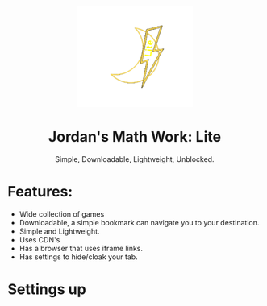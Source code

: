 <p align="center"><img src="https://github.com/JustJxrdanWasDefinetlyTaken/jmw-offline/blob/main/assets/logo.png?raw=true" height="200">
</p>
<h1 align="center">Jordan's Math Work: Lite</h1>
<p align="center">Simple, Downloadable, Lightweight, Unblocked.</p>

# Features:
- Wide collection of games
- Downloadable, a simple bookmark can navigate you to your destination.
- Simple and Lightweight.
- Uses CDN's
- Has a browser that uses iframe links.
- Has settings to hide/cloak your tab.

# Settings up 
